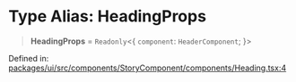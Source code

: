 # Type Alias: HeadingProps

> **HeadingProps** = `Readonly`\<\{ `component`: `HeaderComponent`; \}\>

Defined in: [packages/ui/src/components/StoryComponent/components/Heading.tsx:4](https://github.com/laruss/react-text-game/blob/7602514695c2b4f79da2fb62137ed33ba5572ba4/packages/ui/src/components/StoryComponent/components/Heading.tsx#L4)
